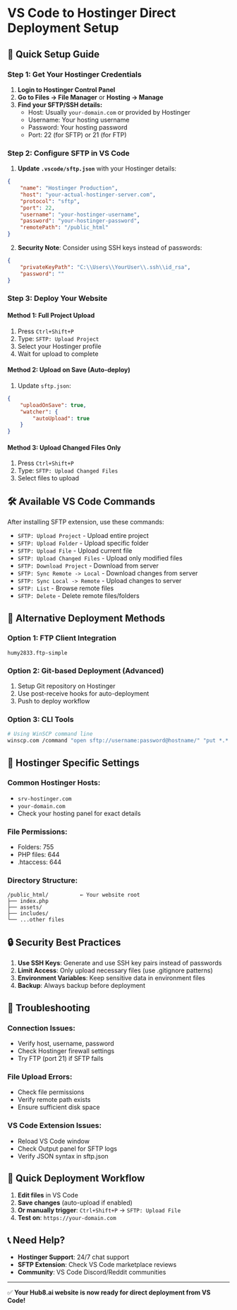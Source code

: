 # VS Code to Hostinger Direct Deployment Setup

## 🚀 Quick Setup Guide

### Step 1: Get Your Hostinger Credentials

1. **Login to Hostinger Control Panel**
2. **Go to Files → File Manager** or **Hosting → Manage**
3. **Find your SFTP/SSH details:**
   - Host: Usually `your-domain.com` or provided by Hostinger
   - Username: Your hosting username
   - Password: Your hosting password
   - Port: 22 (for SFTP) or 21 (for FTP)

### Step 2: Configure SFTP in VS Code

1. **Update `.vscode/sftp.json`** with your Hostinger details:
```json
{
    "name": "Hostinger Production",
    "host": "your-actual-hostinger-server.com",
    "protocol": "sftp",
    "port": 22,
    "username": "your-hostinger-username", 
    "password": "your-hostinger-password",
    "remotePath": "/public_html"
}
```

2. **Security Note**: Consider using SSH keys instead of passwords:
```json
{
    "privateKeyPath": "C:\\Users\\YourUser\\.ssh\\id_rsa",
    "password": ""
}
```

### Step 3: Deploy Your Website

#### Method 1: Full Project Upload
1. Press `Ctrl+Shift+P`
2. Type: `SFTP: Upload Project`
3. Select your Hostinger profile
4. Wait for upload to complete

#### Method 2: Upload on Save (Auto-deploy)
1. Update `sftp.json`:
```json
{
    "uploadOnSave": true,
    "watcher": {
        "autoUpload": true
    }
}
```

#### Method 3: Upload Changed Files Only
1. Press `Ctrl+Shift+P` 
2. Type: `SFTP: Upload Changed Files`
3. Select files to upload

## 🛠️ Available VS Code Commands

After installing SFTP extension, use these commands:

- `SFTP: Upload Project` - Upload entire project
- `SFTP: Upload Folder` - Upload specific folder
- `SFTP: Upload File` - Upload current file
- `SFTP: Upload Changed Files` - Upload only modified files
- `SFTP: Download Project` - Download from server
- `SFTP: Sync Remote -> Local` - Download changes from server
- `SFTP: Sync Local -> Remote` - Upload changes to server
- `SFTP: List` - Browse remote files
- `SFTP: Delete` - Delete remote files/folders

## 🔧 Alternative Deployment Methods

### Option 1: FTP Client Integration
```vscode-extensions
humy2833.ftp-simple
```

### Option 2: Git-based Deployment (Advanced)
1. Setup Git repository on Hostinger
2. Use post-receive hooks for auto-deployment
3. Push to deploy workflow

### Option 3: CLI Tools
```bash
# Using WinSCP command line
winscp.com /command "open sftp://username:password@hostname/" "put *.* /public_html/" "exit"
```

## 📝 Hostinger Specific Settings

### Common Hostinger Hosts:
- `srv-hostinger.com`
- `your-domain.com` 
- Check your hosting panel for exact details

### File Permissions:
- Folders: 755
- PHP files: 644
- .htaccess: 644

### Directory Structure:
```
/public_html/          ← Your website root
├── index.php
├── assets/
├── includes/
└── ...other files
```

## 🔒 Security Best Practices

1. **Use SSH Keys**: Generate and use SSH key pairs instead of passwords
2. **Limit Access**: Only upload necessary files (use .gitignore patterns)
3. **Environment Variables**: Keep sensitive data in environment files
4. **Backup**: Always backup before deployment

## 🚨 Troubleshooting

### Connection Issues:
- Verify host, username, password
- Check Hostinger firewall settings
- Try FTP (port 21) if SFTP fails

### File Upload Errors:
- Check file permissions
- Verify remote path exists
- Ensure sufficient disk space

### VS Code Extension Issues:
- Reload VS Code window
- Check Output panel for SFTP logs
- Verify JSON syntax in sftp.json

## 🎯 Quick Deployment Workflow

1. **Edit files** in VS Code
2. **Save changes** (auto-upload if enabled)
3. **Or manually trigger**: `Ctrl+Shift+P` → `SFTP: Upload File`
4. **Test on**: `https://your-domain.com`

## 📞 Need Help?

- **Hostinger Support**: 24/7 chat support
- **SFTP Extension**: Check VS Code marketplace reviews
- **Community**: VS Code Discord/Reddit communities

---

✅ **Your Hub8.ai website is now ready for direct deployment from VS Code!**
